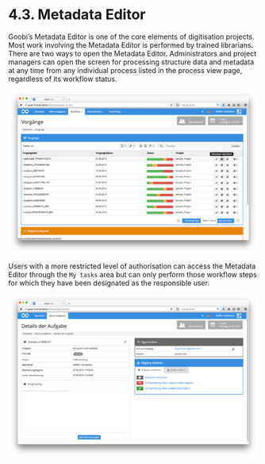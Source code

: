 # 4.3. Metadata Editor

Goobi’s Metadata Editor is one of the core elements of digitisation projects. Most work involving the Metadata Editor is performed by trained librarians. There are two ways to open the Metadata Editor. Administrators and project managers can open the screen for processing structure data and metadata at any time from any individual process listed in the process view page, regardless of its workflow status.

![Metadata Editor &#x2013; accessible for any process in Goobi regardless of the current workflow status](../../.gitbook/assets/35d.png)

Users with a more restricted level of authorisation can access the Metadata Editor through the `My tasks` area but can only perform those workflow steps for which they have been designated as the responsible user.

![Metadata Editor &#x2013; accessible to authorised users from the &#x2018;My tasks&#x2019; area](../../.gitbook/assets/36d.png)

